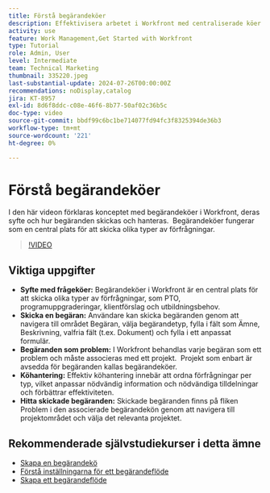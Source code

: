 ```yaml
---
title: Förstå begärandeköer
description: Effektivisera arbetet i Workfront med centraliserade köer för inlämning av material, effektiv köhantering och enkel åtkomst till inskickade begäranden för bättre arbetsflöden.
activity: use
feature: Work Management,Get Started with Workfront
type: Tutorial
role: Admin, User
level: Intermediate
team: Technical Marketing
thumbnail: 335220.jpeg
last-substantial-update: 2024-07-26T00:00:00Z
recommendations: noDisplay,catalog
jira: KT-8957
exl-id: 8d6f8ddc-c08e-46f6-8b77-50af02c36b5c
doc-type: video
source-git-commit: bbdf99c6bc1be714077fd94fc3f8325394de36b3
workflow-type: tm+mt
source-wordcount: '221'
ht-degree: 0%

---
```


# Förstå begärandeköer

I den här videon förklaras konceptet med begärandeköer i Workfront, deras syfte och hur begäranden skickas och hanteras. &#x200B; Begärandeköer fungerar som en central plats för att skicka olika typer av förfrågningar. &#x200B;

>[!VIDEO](https://video.tv.adobe.com/v/335220/?quality=12&learn=on&enablevpops=1)

## Viktiga uppgifter

* **Syfte med frågeköer:** Begärandeköer i Workfront är en central plats för att skicka olika typer av förfrågningar, som PTO, programuppgraderingar, klientförslag och utbildningsbehov.
* **Skicka en begäran:** Användare kan skicka begäranden genom att navigera till området Begäran, välja begärandetyp, fylla i fält som Ämne, Beskrivning, valfria fält (t.ex. Dokument) och fylla i ett anpassat formulär. &#x200B;
* **Begäranden som problem:** I Workfront behandlas varje begäran som ett problem och måste associeras med ett projekt. &#x200B; Projekt som enbart är avsedda för begäranden kallas begärandeköer. &#x200B;
* **Köhantering:** Effektiv köhantering innebär att ordna förfrågningar per typ, vilket anpassar nödvändig information och nödvändiga tilldelningar och förbättrar effektiviteten. &#x200B;
* **Hitta skickade begäranden:** Skickade begäranden finns på fliken Problem i den associerade begärandekön genom att navigera till projektområdet och välja det relevanta projektet. &#x200B;


## Rekommenderade självstudiekurser i detta ämne

* [Skapa en begärandekö](/help/manage-work/request-queues/create-a-request-queue.md)
* [Förstå inställningarna för ett begärandeflöde](/help/manage-work/request-queues/understand-settings-for-a-flow-request.md)
* [Skapa ett begärandeflöde](/help/manage-work/request-queues/create-a-request-flow.md)

